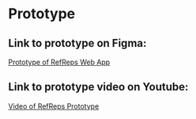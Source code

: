 # Prototype
## Link to prototype on Figma:
[Prototype of RefReps Web App](https://www.figma.com/file/W49rUiemzRxI2C4crcQyYR/REF_PREP?node-id=0%3A1)

## Link to prototype video on Youtube: 
[Video of RefReps Prototype](https://youtu.be/5Sgc-F2zcyI)
